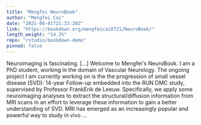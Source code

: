 ```yaml
---
title: "Mengfei NeuroBook"
author: "Mengfei Cai"
date: "2021-08-01T21:33:20Z"
link: "https://bookdown.org/mengfeicai0721/NeuroBook/"
length_weight: "14.2%"
repo: "rstudio/bookdown-demo"
pinned: false
---
```


Neuroimaging is fascinating. [...] Welcome to Mengfei's NeuroBook. I am a PhD student, working in the domain of Vascular Neurology. The ongoing project I am currently working on is the the progression of small vessel disease (SVD): 14-year Follow-up embedded into the RUN DMC study, supervised by Professor FrankErik de Leeuw. Specifically, we apply some neuroimaging analyses to extract the structural/diffusion information from MRI scans in an effort to leverage these information to gain a better understanding of SVD. MRI has emerged as an increasingly popular and powerful way to study in vivo ...
